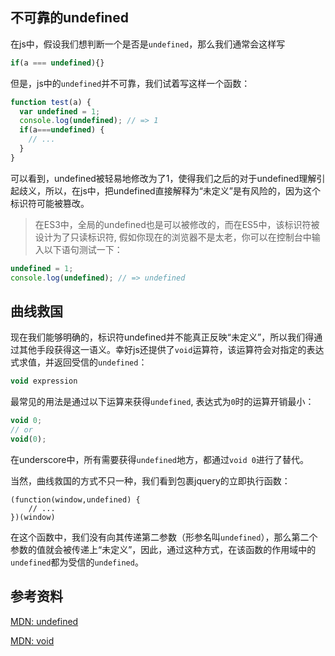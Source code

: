 ## 不可靠的undefined
在js中，假设我们想判断一个是否是`undefined`，那么我们通常会这样写

```js
if(a === undefined){}
```

但是，js中的`undefined`并不可靠，我们试着写这样一个函数：

```js
function test(a) {
  var undefined = 1;
  console.log(undefined); // => 1
  if(a===undefined) {
    // ...
  }
}
```

可以看到，undefined被轻易地修改为了1，使得我们之后的对于undefined理解引起歧义，所以，在js中，把undefined直接解释为“未定义”是有风险的，因为这个标识符可能被篡改。

> 在ES3中，全局的undefined也是可以被修改的，而在ES5中，该标识符被设计为了只读标识符, 假如你现在的浏览器不是太老，你可以在控制台中输入以下语句测试一下：
> 
```js
undefined = 1;
console.log(undefined); // => undefined
```

## 曲线救国
现在我们能够明确的，标识符undefined并不能真正反映“未定义”，所以我们得通过其他手段获得这一语义。幸好js还提供了`void`运算符，该运算符会对指定的表达式求值，并返回受信的`undefined`：

```js
void expression
```

最常见的用法是通过以下运算来获得`undefined`, 表达式为`0`时的运算开销最小：

```js
void 0;
// or
void(0);
```

在underscore中，所有需要获得`undefined`地方，都通过`void 0`进行了替代。

当然，曲线救国的方式不只一种，我们看到包裹jquery的立即执行函数：

```
(function(window,undefined) {
    // ...
})(window)
```

在这个函数中，我们没有向其传递第二参数（形参名叫`undefined`），那么第二个参数的值就会被传递上“未定义”，因此，通过这种方式，在该函数的作用域中的`undefined`都为受信的`undefined`。

## 参考资料
[MDN: undefined](https://developer.mozilla.org/zh-CN/docs/Web/JavaScript/Reference/Global_Objects/undefined)

[MDN: void](https://developer.mozilla.org/zh-CN/docs/Web/JavaScript/Reference/Operators/void)